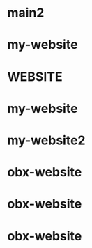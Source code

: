 # main2
# my-website
# WEBSITE
# my-website
# my-website2
# obx-website
# obx-website
# obx-website
